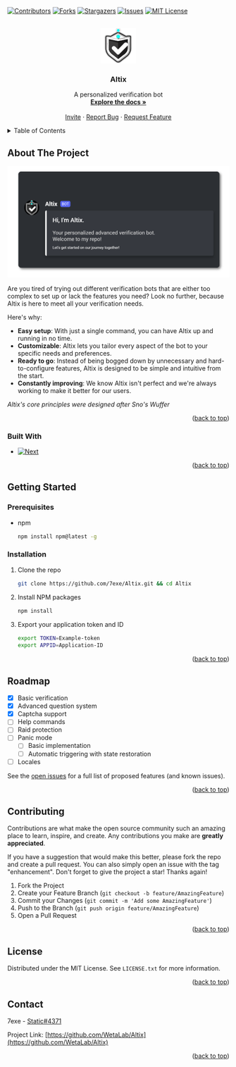 <a name="readme-top"></a>

[![Contributors][contributors-shield]][contributors-url]
[![Forks][forks-shield]][forks-url]
[![Stargazers][stars-shield]][stars-url]
[![Issues][issues-shield]][issues-url]
[![MIT License][license-shield]][license-url]



<!-- PROJECT LOGO -->
<br />
<div align="center">
  <a href="https://github.com/7exe/Altix">
    <img src="images/logo.png" alt="Logo" width="80" height="80">
  </a>

  <h3 align="center">Altix</h3>

  <p align="center">
    A personalized verification bot
    <br />
    <a href="https://github.com/7exe/Altix"><strong>Explore the docs »</strong></a>
    <br />
    <br />
    <a href="https://discord.com/oauth2/authorize?client_id=1025532290664763492&scope=bot&permissions=534992250944">Invite</a>
    ·
    <a href="https://github.com/7exe/Altix/issues">Report Bug</a>
    ·
    <a href="https://github.com/7exe/Altix/issues">Request Feature</a>
  </p>
</div>



<!-- TABLE OF CONTENTS -->
<details>
  <summary>Table of Contents</summary>
  <ol>
    <li>
      <a href="#about-the-project">About The Project</a>
      <ul>
        <li><a href="#built-with">Built With</a></li>
      </ul>
    </li>
    <li>
      <a href="#getting-started">Getting Started</a>
      <ul>
        <li><a href="#prerequisites">Prerequisites</a></li>
        <li><a href="#installation">Installation</a></li>
      </ul>
    </li>
    <li><a href="#roadmap">Roadmap</a></li>
    <li><a href="#contributing">Contributing</a></li>
    <li><a href="#license">License</a></li>
    <li><a href="#contact">Contact</a></li>
  </ol>
</details>



<!-- ABOUT THE PROJECT -->
## About The Project

[![Altix Screen Shot][product-screenshot]](https://discord.com/oauth2/authorize?client_id=1025532290664763492&scope=bot&permissions=534992250944)

Are you tired of trying out different verification bots that are either too complex to set up or lack the features you need? Look no further, because Altix is here to meet all your verification needs.

Here's why:
* <b>Easy setup</b>: With just a single command, you can have Altix up and running in no time.
* <b>Customizable</b>: Altix lets you tailor every aspect of the bot to your specific needs and preferences.
* <b>Ready to go</b>: Instead of being bogged down by unnecessary and hard-to-configure features, Altix is designed to be simple and intuitive from the start.
* <b>Constantly improving</b>: We know Altix isn't perfect and we're always working to make it better for our users.

<i>Altix's core principles were designed after Sno's Wuffer</i>

<p align="right">(<a href="#readme-top">back to top</a>)</p>



### Built With

* [![Next][Discord.js]][Discord-url]


<p align="right">(<a href="#readme-top">back to top</a>)</p>



<!-- GETTING STARTED -->
## Getting Started

### Prerequisites

* npm
  ```sh
  npm install npm@latest -g
  ```

### Installation

1. Clone the repo
   ```sh
   git clone https://github.com/7exe/Altix.git && cd Altix
   ```
2. Install NPM packages
   ```sh
   npm install
   ```
3. Export your application token and ID
   ```sh
   export TOKEN=Example-token
   export APPID=Application-ID
   ```

<p align="right">(<a href="#readme-top">back to top</a>)</p>



<!-- ROADMAP -->
## Roadmap

- [x] Basic verification
- [x] Advanced question system
- [x] Captcha support
- [ ] Help commands
- [ ] Raid protection
- [ ] Panic mode
    - [ ] Basic implementation
    - [ ] Automatic triggering with state restoration
- [ ] Locales

See the [open issues](https://github.com/7exe/Altix/issues) for a full list of proposed features (and known issues).

<p align="right">(<a href="#readme-top">back to top</a>)</p>



<!-- CONTRIBUTING -->
## Contributing

Contributions are what make the open source community such an amazing place to learn, inspire, and create. Any contributions you make are **greatly appreciated**.

If you have a suggestion that would make this better, please fork the repo and create a pull request. You can also simply open an issue with the tag "enhancement".
Don't forget to give the project a star! Thanks again!

1. Fork the Project
2. Create your Feature Branch (`git checkout -b feature/AmazingFeature`)
3. Commit your Changes (`git commit -m 'Add some AmazingFeature'`)
4. Push to the Branch (`git push origin feature/AmazingFeature`)
5. Open a Pull Request

<p align="right">(<a href="#readme-top">back to top</a>)</p>



<!-- LICENSE -->
## License

Distributed under the MIT License. See `LICENSE.txt` for more information.

<p align="right">(<a href="#readme-top">back to top</a>)</p>



<!-- CONTACT -->
## Contact

7exe - [Static#4371](https://discordapp.com/users/268461151858196480)

Project Link: [https://github.com/WetaLab/Altix](https://github.com/WetaLab/Altix)

<p align="right">(<a href="#readme-top">back to top</a>)</p>




<!-- MARKDOWN LINKS & IMAGES -->
<!-- https://www.markdownguide.org/basic-syntax/#reference-style-links -->
[contributors-shield]: https://img.shields.io/github/contributors/7exe/Altix?style=for-the-badge
[contributors-url]: https://github.com/7exe/Altix/graphs/contributors
[forks-shield]: https://img.shields.io/github/forks/7exe/Altix?style=for-the-badge
[forks-url]: https://github.com/7exe/Altix/network/members
[stars-shield]: https://img.shields.io/github/stars/7exe/Altix?style=for-the-badge
[stars-url]: https://github.com/7exe/Altix/stargazers
[issues-shield]: https://img.shields.io/github/issues/7exe/Altix?style=for-the-badge
[issues-url]: https://github.com/7exe/Altix/issues
[license-shield]: https://img.shields.io/github/license/7exe/Altix?style=for-the-badge
[license-url]: https://github.com/7exe/Altix/blob/master/LICENSE.txt
[product-screenshot]: images/frontpage.png
[Discord.js]: https://img.shields.io/badge/Discord.js-5865F2?style=for-the-badge&logo=discord&logoColor=white
[Discord-url]: https://discord.js.org/
[React.js]: https://img.shields.io/badge/React-20232A?style=for-the-badge&logo=react&logoColor=61DAFB
[React-url]: https://reactjs.org/
[Vue.js]: https://img.shields.io/badge/Vue.js-35495E?style=for-the-badge&logo=vuedotjs&logoColor=4FC08D
[Vue-url]: https://vuejs.org/
[Angular.io]: https://img.shields.io/badge/Angular-DD0031?style=for-the-badge&logo=angular&logoColor=white
[Angular-url]: https://angular.io/
[Svelte.dev]: https://img.shields.io/badge/Svelte-4A4A55?style=for-the-badge&logo=svelte&logoColor=FF3E00
[Svelte-url]: https://svelte.dev/
[Laravel.com]: https://img.shields.io/badge/Laravel-FF2D20?style=for-the-badge&logo=laravel&logoColor=white
[Laravel-url]: https://laravel.com
[Bootstrap.com]: https://img.shields.io/badge/Bootstrap-563D7C?style=for-the-badge&logo=bootstrap&logoColor=white
[Bootstrap-url]: https://getbootstrap.com
[JQuery.com]: https://img.shields.io/badge/jQuery-0769AD?style=for-the-badge&logo=jquery&logoColor=white
[JQuery-url]: https://jquery.com 
